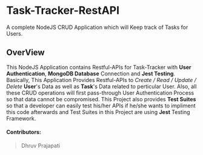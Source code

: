 # Task-Tracker-RestAPI

A complete NodeJS CRUD Application which will Keep track of Tasks for Users.

## OverView

This NodeJS Application contains Restful-APIs for Task-Tracker with **User Authentication**, **MongoDB Database** Connection and **Jest Testing**.
Basically, This Application Provides Restful-APIs to _Create / Read / Update / Delete_ **User**'s Data as well as **Task**'s Data related to perticular User.
Also, all these CRUD operations will first pass-through User Authentication Process so that data cannot be compromised.
This Project also provides **Test Suites** so that a developer can easily test his/her APIs if he/she wants to impliment this code afterwards and
Test Suites in this Project are using **Jest** Testing Framework.

#### Contributors:

> Dhruv Prajapati
